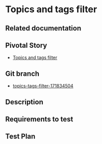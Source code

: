 <!-- Generate a new file using -->
<!-- sed -e "s/\Topics and tags filter/My story/" -e "s/\171834504/156128780/" -e "s/\topics-tags-filter-171834504/`git_current_branch`/g" template.md | tee "`git_current_branch`.md" -->

# Topics and tags filter

## Related documentation

## Pivotal Story

* [Topics and tags filter](https://www.pivotaltracker.com/story/show/171834504)

## Git branch

* [topics-tags-filter-171834504](https://github.com/HammerMuseum/hammer-video/tree/topics-tags-filter-171834504)

## Description

## Requirements to test

## Test Plan
